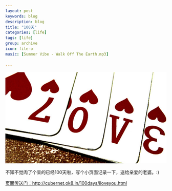 ```yaml
---
layout: post
keywords: blog
description: blog
title: "100天"
categories: [life]
tags: [life]
group: archive
icon: file-o
music: [Summer Vibe - Walk Off The Earth.mp3]

---
```


![image](/assets/images/2013-07-18-100days.jpg)

不知不觉肉了个呆的已经100天啦，写个小页面记录一下，送给亲爱的老婆。:)

[页面传送门：](http://cubernet.ok8.in/100days/iloveyou.html)http://cubernet.ok8.in/100days/iloveyou.html